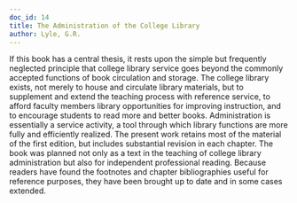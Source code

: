 ```yaml
---
doc_id: 14
title: The Administration of the College Library
author: Lyle, G.R.
---
```


If this book has a central thesis, it rests upon the simple but
frequently neglected principle that college library service goes
beyond the commonly accepted functions of book circulation and
storage.  The college library exists, not merely to house and
circulate library materials, but to supplement and extend the teaching
process with reference service, to afford faculty members library
opportunities for improving instruction, and to encourage students
to read more and better books.  Administration is essentially a
service activity, a tool through which library functions are more
fully and efficiently realized.
  The present work retains most of the material of the first edition,
but includes substantial revision in each chapter.  The book was
planned not only as a text in the teaching of college library
administration but also for independent professional reading.  Because
readers have found the footnotes and chapter bibliographies useful
for reference purposes, they have been brought up to date and in
some cases extended.